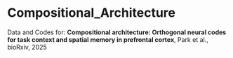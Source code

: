 # Compositional_Architecture
Data and Codes for: <b>Compositional architecture: Orthogonal neural codes for task context and spatial memory in prefrontal cortex</b>, Park et al., bioRxiv, 2025

